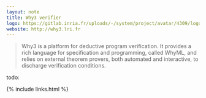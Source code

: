 ```yaml
---
layout: note
title: Why3 verifier
logo: https://gitlab.inria.fr/uploads/-/system/project/avatar/4309/logo.png
website: http://why3.lri.fr
---
```


> Why3 is a platform for deductive program verification. It provides a rich
> language for specification and programming, called WhyML, and relies on
> external theorem provers, both automated and interactive, to discharge
> verification conditions.

todo:

{% include links.html %}
